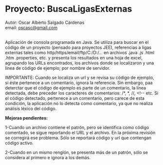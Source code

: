 # Proyecto: BuscaLigasExternas<br>
Autor: Oscar Alberto Salgado Cárdenas<br>
email: oscasc@gmail.com<br><br>

Aplicación de consola programada en Java. Se utiliza para buscar en el código de un proyecto (pensado para proyectos JEE), referencias a ligas externas tales como http/https/email/ftp/C:/D:/... en archivos .java .js .html .htm .properties, etc. y presenta los resultados en una hoja de excel, agrupando los URLs encontrados, los archivos donde se localizaron y una línea de código de ejemplo; por nombre de servidor.<br>

IMPORTANTE: Cuando se localiza un url y se revisa su código de ejemplo, si éste pertenece a un comentario, ignora la referencia. Sin embargo, paa deterctar que el código de ejemplo es parte de un comentario, la línea detectada, debe preceder los caracteres de comentarios: /*, *, //, <!--  etc. Si el código detectado, pertenece a un comentario, pero carece de esta condición, la aplicación no lo detecta como comentario, ya que no realiza análisis léxico del código.<br>

<b>Mejoras pendientes:</b><br>

1-Cuando un archivo contiene el patrón, pero se identifica como código comentado, se sigue reportando el URL y el archivo. En la próxima revisión se corregirá ese problema. Sólo se reportará código y url que contengan código activo.<br>

2-Cuando en un mismo renglón, se presenta más de un patrón, sólo se considera al primero e ignora a los demás. 
